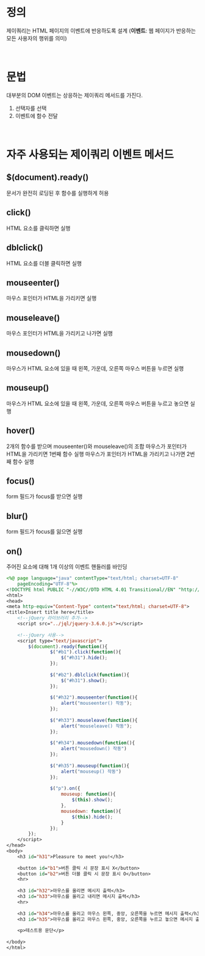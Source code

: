 <h1>정의</h1>

제이쿼리는 HTML 페이지의 이벤트에 반응하도록 설계 (<b>이벤트</b>: 웹 페이지가 반응하는 모든 사용자의 행위를 의미)

<br>

<h1>문법</h1>

대부분의 DOM 이벤트는 상응하는 제이쿼리 메서드를 가진다.
<ol>
  <li>선택자를 선택</li>
  <li>이벤트에 함수 전달</li>  
</ol>

<br>

<h1>자주 사용되는 제이쿼리 이벤트 메서드</h1>

<h2>$(document).ready()</h2>

문서가 완전히 로딩된 후 함수를 실행하게 허용

<h2>click()</h2>

HTML 요소를 클릭하면 실행

<h2>dblclick()</h2>

HTML 요소를 더블 클릭하면 실행

<h2>mouseenter()</h2>

마우스 포인터가 HTML을 가리키면 실행

<h2>mouseleave()</h2>

마우스 포인터가 HTML을 가리키고 나가면 실행

<h2>mousedown()</h2>

마우스가 HTML 요소에 있을 때 왼쪽, 가운데, 오른쪽 마우스 버튼을 누르면 실행

<h2>mouseup()</h2>

마우스가 HTML 요소에 있을 때 왼쪽, 가운데, 오른쪽 마우스 버튼을 누르고 놓으면 실행

<h2>hover()</h2>

2개의 함수를 받으며 mouseenter()와 mouseleave()의 조합
마우스가 포인터가 HTML을 가리키면 1번째 함수 실행
마우스가 포인터가 HTML을 가리키고 나가면 2번째 함수 실행

<h2>focus()</h2>

form 필드가 focus를 받으면 실행

<h2>blur()</h2>

form 필드가 focus를 잃으면 실행

<h2>on()</h2>

주어진 요소에 대해 1개 이상의 이벤트 핸들러를 바인딩

```jsp
<%@ page language="java" contentType="text/html; charset=UTF-8"
    pageEncoding="UTF-8"%>
<!DOCTYPE html PUBLIC "-//W3C//DTD HTML 4.01 Transitional//EN" "http://www.w3.org/TR/html4/loose.dtd">
<html>
<head>
<meta http-equiv="Content-Type" content="text/html; charset=UTF-8">
<title>Insert title here</title>
    <!--jQuery 라이브러리 추가-->
    <script src="../jql/jquery-3.6.0.js"></script>
    
    <!--jQuery 사용-->
    <script type="text/javascript">
        $(document).ready(function(){
                $("#b1").click(function(){
                    $("#h31").hide();        
                });
                
                $("#b2").dblclick(function(){
                    $("#h31").show();
                });
                
                $("#h32").mouseenter(function(){
                    alert("mouseenter() 작동");
                });
                
                $("#h33").mouseleave(function(){
                    alert("mouseleave() 작동");
                });
                
                $("#h34").mousedown(function(){
                    alert("mousedown() 작동")
                });
                
                $("#h35").mouseup(function(){
                    alert("mouseup() 작동")
                });
                
                $("p").on({
                    mouseup: function(){
                        $(this).show();
                    },
                    mousedown: function(){
                        $(this).hide();
                    }
                });
        });    
    </script>
</head>
<body>
    <h3 id="h31">Pleasure to meet you!</h3>
    
    <button id="b1">버튼 클릭 시 문장 표시 X</button>
    <button id="b2">버튼 더블 클릭 시 문장 표시 O</button>
    <hr>    
    
    <h3 id="h32">마우스를 올리면 메시지 출력</h3>
    <h3 id="h33">마우스를 올리고 내리면 메시지 출력</h3>
    <hr>
    
    <h3 id="h34">마우스를 올리고 마우스 왼쪽, 중앙, 오른쪽을 누르면 메시지 출력</h3>
    <h3 id="h35">마우스를 올리고 마우스 왼쪽, 중앙, 오른쪽을 누르고 놓으면 메시지 출력</h3>
    
    <p>테스트용 문단</p>
    
</body>
</html>
```
